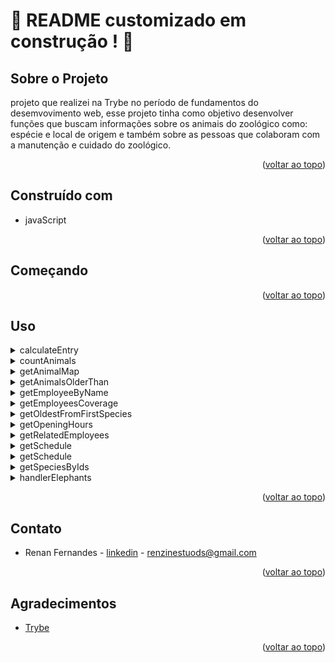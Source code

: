 <a name="readme-top"></a>
# :construction: README customizado em construção ! :construction:
<!-- Olá, Tryber!
Esse é apenas um arquivo inicial para o README do seu projeto no qual você pode customizar e reutilizar todas as vezes que for executar o trybe-publisher.

Para deixá-lo com a sua cara, basta alterar o seguinte arquivo da sua máquina: ~/.student-repo-publisher/custom/_NEW_README.md

É essencial que você preencha esse documento por conta própria, ok?
Não deixe de usar nossas dicas de escrita de README de projetos, e deixe sua criatividade brilhar!
:warning: IMPORTANTE: você precisa deixar nítido:
- quais arquivos/pastas foram desenvolvidos por você; 
- quais arquivos/pastas foram desenvolvidos por outra pessoa estudante;
- quais arquivos/pastas foram desenvolvidos pela Trybe.
-->

## Sobre o Projeto

projeto que realizei na  Trybe no período de fundamentos do desemvovimento web, esse projeto tinha como objetivo desenvolver funções que buscam informações sobre os animais do zoológico como: espécie e local de origem e também sobre as pessoas que colaboram com a manutenção e cuidado do zoológico.

<p align="right">(<a href="#readme-top">voltar ao topo</a>)</p>

## Construído com
  * javaScript
  
<p align="right">(<a href="#readme-top">voltar ao topo</a>)</p>

## Começando

<p align="right">(<a href="#readme-top">voltar ao topo</a>)</p>

## Uso

<details>
  <summary>calculateEntry</summary>
</details>

<details>
  <summary>countAnimals</summary>
</details>

<details>
  <summary>getAnimalMap</summary>
</details>

<details>
  <summary>getAnimalsOlderThan</summary>
</details>

<details>
  <summary>getEmployeeByName</summary>
</details>

<details>
  <summary>getEmployeesCoverage</summary>
</details>

<details>
  <summary>getOldestFromFirstSpecies</summary>
</details>

<details>
  <summary>getOpeningHours</summary>
</details>

<details>
  <summary>getRelatedEmployees</summary>
</details>

<details>
  <summary>getSchedule</summary>
</details>

<details>
  <summary>getSchedule</summary>
</details>

<details>
  <summary>getSpeciesByIds</summary>
</details>

<details>
  <summary>handlerElephants</summary>
</details>

<p align="right">(<a href="#readme-top">voltar ao topo</a>)</p>

## Contato

* Renan Fernandes - [linkedin](https://www.linkedin.com/in/renan-fernandes-0aa437238/) - renzinestuods@gmail.com

<!-- Project Link: [trybe-project-zoo-functions](https://github.com/RenanFernandess/trybe-project-zoo-functions) -->

<p align="right">(<a href="#readme-top">voltar ao topo</a>)</p>

## Agradecimentos

* [Trybe](https://www.betrybe.com/)

<p align="right">(<a href="#readme-top">voltar ao topo</a>)</p>

